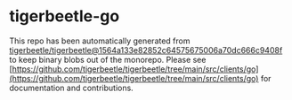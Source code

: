 # tigerbeetle-go
This repo has been automatically generated from [tigerbeetle/tigerbeetle@1564a133e82852c64575675006a70dc666c9408f](https://github.com/tigerbeetle/tigerbeetle/commit/1564a133e82852c64575675006a70dc666c9408f) to keep binary blobs out of the monorepo. Please see [https://github.com/tigerbeetle/tigerbeetle/tree/main/src/clients/go](https://github.com/tigerbeetle/tigerbeetle/tree/main/src/clients/go) for documentation and contributions.
